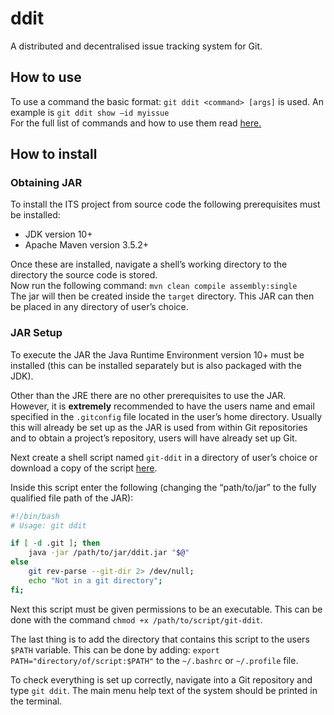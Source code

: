 # ddit

A distributed and decentralised issue tracking system for Git.


## How to use
To use a command the basic format: `git ddit <command> [args]` is used. An example is `git ddit show –id myissue`  
For the full list of commands and how to use them read [here.](https://gitlab.cis.strath.ac.uk/rkb16165/ddit/tree/master/src/main/resources/help)


## How to install
### Obtaining JAR
To install the ITS project from source code the following prerequisites must be installed: 


*  JDK version 10+ 
*  Apache Maven version 3.5.2+ 

Once these are installed, navigate a shell’s working directory to the directory the source code is stored.  
Now run the following command: `mvn clean compile assembly:single`  
The jar will then be created inside the `target` directory. 
This JAR can then be placed in any directory of user’s choice. 

### JAR Setup

To execute the JAR the Java Runtime Environment version 10+ must be installed (this can be installed separately but is also packaged with the JDK).  

Other than the JRE there are no other prerequisites to use the JAR. However, it is **extremely** recommended to have the users name and email specified in the `.gitconfig` file located in the user’s home directory. Usually this will already be set up as the JAR is used from within Git repositories and to obtain a project’s repository, users will have already set up Git. 

Next create a shell script named `git-ddit` in a directory of user’s choice or download a copy of the script [here](https://gitlab.cis.strath.ac.uk/rkb16165/ddit/blob/master/git-ddit). 

Inside this script enter the following (changing the “path/to/jar” to the fully qualified file path of the JAR): 
```bash
#!/bin/bash
# Usage: git ddit 

if [ -d .git ]; then   
    java -jar /path/to/jar/ddit.jar "$@" 
else   
    git rev-parse --git-dir 2> /dev/null;  
    echo "Not in a git directory"; 
fi; 
```

Next this script must be given permissions to be an executable. This can be done with the command `chmod +x /path/to/script/git-ddit`. 

The last thing is to add the directory that contains this script to the users `$PATH` variable. This can be done by adding: `export PATH="directory/of/script:$PATH"`  to the `~/.bashrc` or `~/.profile` file.  

To check everything is set up correctly, navigate into a Git repository and type `git ddit`. The main menu help text of the system should be printed in the terminal. 